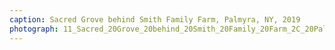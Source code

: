 ```yaml
---
caption: Sacred Grove behind Smith Family Farm, Palmyra, NY, 2019
photograph: 11_Sacred_20Grove_20behind_20Smith_20Family_20Farm_2C_20Palmyra_2C_20NY_2C_202019.jpg
---
```

